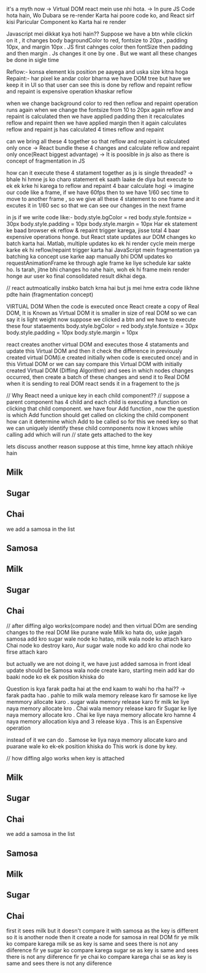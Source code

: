 it's a myth now
-> Virtual DOM react mein use nhi hota.
-> In pure JS Code hota hain, Wo Dubara se re-render Karta hai poore code ko, and React sirf kisi Paricular Component ko Karta hai re render


Javascript mei dikkat kya hoti hain??
Suppose we have a btn while clickin on it , it changes body bagroundColor to red, fontsize to 20px , padding 10px, and margin 10px . JS first cahnges color then fontSize then padding and then margin . Js changes it one by one . But we want all these changes be done in sigle time

Reflow:- konsa element kis position pe aayega and uska size kitna hoga
Repaint:- har pixel ke andar color bharna
we have DOM tree but have we keep it in UI so that user can see this is done by reflow and repaint
reflow and repaint is expensive operation khaskar reflow

when we change background color to red then reflow and repaint operation runs
again when we change the fontsize from 10 to 20px again reflow and repaint is calculated
then we have applied padding then it recalculates reflow and repaint
then we have applied margin then it again calculates reflow and repaint
js has calculated 4 times reflow and repaint

can we bring all these 4 together so that reflow and repaint is calculated only once
-> React bundle these 4 changes and calculate reflow and repaint only once(React biggest advantage)
-> It is poosible in js also as there is concept of fragmentation in JS


how can it execute these 4 statament together as js is single threaded?
-> bhale hi hmne js ko charo statement ek saath laake de diya but execute to ek ek krke hi karega to reflow and repaint 4 baar calculate hogi
-> imagine our code like a frame, if we have 60fps then to we have 1/60 sec time to move to another frame , so we give all these 4 statement to one frame and it excutes it in 1/60 sec so that we can see our changes in the next frame 


in js if we write code like:-
body.style.bgColor = red
body.style.fontsize = 30px
body.style.padding = 10px
body.style.margin = 10px 
Har ek statement ke baad browser ek reflow & repaint trigger karega, jisse total 4 baar expensive operations honge.
but React state updates aur DOM changes ko batch karta hai. Matlab, multiple updates ko ek hi render cycle mein merge karke ek hi reflow/repaint trigger karta hai
JavaScript mein fragmentation ya batching ka concept use karke aap manually bhi DOM updates ko requestAnimationFrame ke through agle frame ke liye schedule kar sakte ho. Is tarah, jitne bhi changes ho rahe hain, woh ek hi frame mein render honge aur user ko final consolidated result dikhai dega.

// react autmoatically insbko batch krna hai but js mei hme extra code likhne pdte hain (fragmentation concept)



VIRTUAL DOM
When the code is executed once React create a copy of Real DOM, It is Known as Virtual DOM 
it is smaller in size of real DOM so we can say it is light weight
now suppose we clicked a btn and we have to execute these four stataements
body.style.bgColor = red
body.style.fontsize = 30px
body.style.padding = 10px
body.style.margin = 10px 

react creates another virtual DOM and executes those 4 stataments and update this Virtual DOM  and then it check the difference in previously created virtual DOM(i.e created initially when code is executed once) and in this Virtual DOM or we can say compare this Virtual DOM with initially created Virtual DOM (Diffing Algorithm) and sees in which nodes changes occurred, then create a batch of these changes and send it to Real DOM 
when it is sending to real DOM react sends it in a fragement to the js





// Why React need a unique key in each child component??
// suppose a parent component has 4 child and each child is executing a <Add /> function on clicking that child component. we have four Add function , now the question is which Add function should get called on clicking the child component how can it determine which Add to be called
so for this we need key so that we can uniquely identify these child comnponents now it knows while calling add which will run 
// state gets attached to the key 

lets discuss another reason 
suppose at this time, hmne key attach nhikiye hain
<h2>Milk</h2>
<h2>Sugar</h2>
<h2>Chai</h2>

we add a samosa in the list
<h2>Samosa</h2>
<h2>Milk</h2>
<h2>Sugar</h2>
<h2>Chai</h2>

// after diffing algo works(compare node) and then virtual DOm are sending changes to the real DOM like
purane wale Milk ko hata do, uske jagah samosa add kro
sugar wale node ko hatao, milk wala node ko attach karo
Chai node ko destroy karo, Aur sugar wale node ko add kro
chai node ko firse attach karo

but actually we are not doing it, we have just added samosa in front
ideal update should be Samosa wala node create karo, starting mein add kar do baaki node ko ek ek position khiska do 

Question is kya farak padta hai at the end kaam to wahi ho rha hai??
-> farak padta hao
. pahle to milk wala memory release karo fir samose ke liye memmory allocate karo
. sugar wala memory release karo fir milk ke liye naya memory allocate kro
. Chai wala memory release karo fir Sugar ke liye naya memory allocate kro
. Chai ke liye naya memory allocate kro
hamne 4 naya memory allocation kiya and 3 release kiya . This is an Expensive operation 

instead of it we can do
. Samose ke liya naya memory allocate karo and puarane wale ko ek-ek position khiska do
This work is done by key.

// how diffing algo works when key is attached 
<h2 key="milk">Milk</h2>
<h2 key="sugar">Sugar</h2>
<h2 key="chai">Chai</h2>

we add a samosa in the list
<h2 key="samosa">Samosa</h2>
<h2 key="milk">Milk</h2>
<h2 key="sugar">Sugar</h2>
<h2 key="chai">Chai</h2>

first it sees milk but it doesn't compare it with samosa as the key is different so it is another node then it create a node for samosa in real DOM
fir ye milk ko compare karega milk se as key is same and sees there is not any diiference
fir ye sugar ko compare karega sugar se as key is same and sees there is not any diiference
fir ye chai ko compare karega chai se as key is same and sees there is not any diiference
